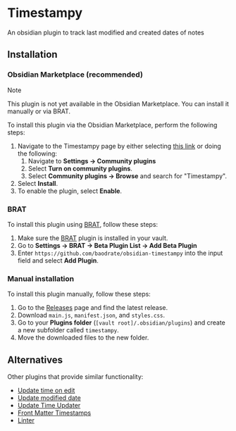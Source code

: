 # Timestampy

An obsidian plugin to track last modified and created dates of notes

## Installation

### Obsidian Marketplace (recommended)

> [!NOTE]
> This plugin is not yet available in the Obsidian Marketplace. You can install it manually or via BRAT.

To install this plugin via the Obsidian Marketplace, perform the following steps:

1. Navigate to the Timestampy page by either selecting [this link](https://obsidian.md/plugins?id=timestampy) or doing the following:
	1. Navigate to **Settings → Community plugins**
	2. Select **Turn on community plugins**.
	3. Select **Community plugins → Browse** and search for "Timestampy".
2. Select **Install**.
3. To enable the plugin, select **Enable**.

### BRAT

To install this plugin using [BRAT](https://obsidian.md/plugins?id=obsidian42-brat), follow these steps:

1. Make sure the [BRAT](https://obsidian.md/plugins?id=obsidian42-brat) plugin is installed in your vault.
2. Go to **Settings → BRAT → Beta Plugin List → Add Beta Plugin**
3. Enter `https://github.com/baodrate/obsidian-timestampy` into the input field and select **Add Plugin**.

### Manual installation

To install this plugin manually, follow these steps:

1. Go to the [Releases](https://github.com/baodrate/obsidian-timestampy/releases) page and find the latest release.
2. Download `main.js`, `manifest.json`, and `styles.css`.
3. Go to your **Plugins folder** (`[vault root]/.obsidian/plugins`) and create a new subfolder called `timestampy`.
4. Move the downloaded files to the new folder.

## Alternatives

Other plugins that provide similar functionality:

- [Update time on edit](https://github.com/beaussan/update-time-on-edit-obsidian)
- [Update modified date](https://github.com/alangrainger/obsidian-frontmatter-modified-date)
- [Update Time Updater](https://github.com/muratagawa/update-time-updater)
- [Front Matter Timestamps](https://github.com/lighthousedino/obsidian-front-matter-timestamps)
- [Linter](https://github.com/platers/obsidian-linter)

